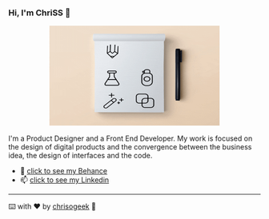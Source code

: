 ### Hi, I'm ChriSS :dragon_face:

<p align="center">
  <img width="340" height="200" src="https://github.com/chrisogeek/chrisogeek/blob/master/giphy.gif">
</p>

I'm a Product Designer and a Front End Developer. My work is focused on the design of digital products and the convergence between the business idea, the design of interfaces and the code. 

* 🚀 [click to see my Behance](https://www.behance.net/christianortiz7)
* 📫 [click to see my Linkedin](https://www.linkedin.com/in/christianortiztorres/)


------------

⌨️ with ❤️ by [chrisogeek](https://github.com/chrisogeek) :dragon_face:

<!--
**chrisogeek/chrisogeek** is a ✨ _special_ ✨ repository because its `README.md` (this file) appears on your GitHub profile.


